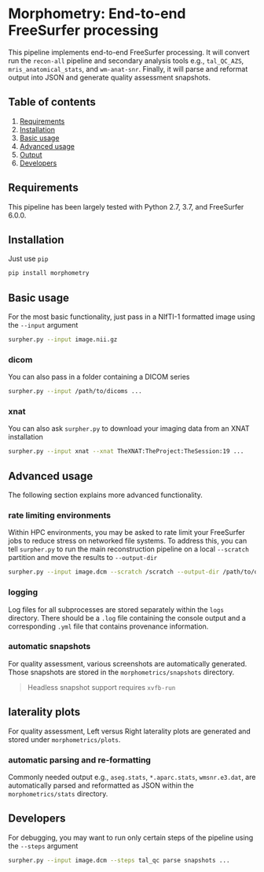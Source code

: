 Morphometry: End-to-end FreeSurfer processing
=============================================
This pipeline implements end-to-end FreeSurfer processing. It will convert 
run the `recon-all` pipeline and secondary analysis tools e.g., `tal_QC_AZS`, 
`mris_anatomical_stats`, and `wm-anat-snr`. Finally, it will parse and reformat 
output into JSON and generate quality assessment snapshots.

## Table of contents
1. [Requirements](#requirements)
2. [Installation](#installation)
3. [Basic usage](#basic-usage)
4. [Advanced usage](#advanced-usage)
5. [Output](#output)
6. [Developers](#developers)

## Requirements
This pipeline has been largely tested with Python 2.7, 3.7, and FreeSurfer 
6.0.0.

## Installation
Just use `pip`

```bash
pip install morphometry
```

## Basic usage
For the most basic functionality, just pass in a NIfTI-1 formatted image using 
the `--input` argument

```bash
surpher.py --input image.nii.gz
```

### dicom
You can also pass in a folder containing a DICOM series

```bash
surpher.py --input /path/to/dicoms ...
```

### xnat
You can also ask `surpher.py` to download your imaging data from an XNAT 
installation

```bash
surpher.py --input xnat --xnat TheXNAT:TheProject:TheSession:19 ...
```

## Advanced usage
The following section explains more advanced functionality.

### rate limiting environments
Within HPC environments, you may be asked to rate limit your FreeSurfer jobs to 
reduce stress on networked file systems. To address this, you can tell `surpher.py` 
to run the main reconstruction pipeline on a local `--scratch` partition and move 
the results to `--output-dir`

```bash
surpher.py --input image.dcm --scratch /scratch --output-dir /path/to/output ...
```

### logging
Log files for all subprocesses are stored separately within the `logs` 
directory. There should be a `.log` file containing the console output 
and a corresponding `.yml` file that contains provenance information.

### automatic snapshots
For quality assessment, various screenshots are automatically generated. Those 
snapshots are stored in the `morphometrics/snapshots` directory.

> Headless snapshot support requires `xvfb-run`

## laterality plots
For quality assessment, Left versus Right laterality plots are generated and 
stored under `morphometrics/plots`.

### automatic parsing and re-formatting
Commonly needed output e.g., `aseg.stats`, `*.aparc.stats`, `wmsnr.e3.dat`, are 
automatically parsed and reformatted as JSON within the `morphometrics/stats` 
directory.

## Developers
For debugging, you may want to run only certain steps of the pipeline using the 
`--steps` argument

```bash
surpher.py --input image.dcm --steps tal_qc parse snapshots ...
```

